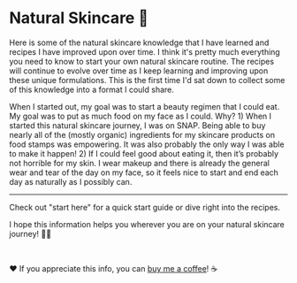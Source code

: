 # Natural Skincare 🌱
Here is some of the natural skincare knowledge that I have learned and recipes I have improved upon over time. I think it's pretty much everything you need to know to start your own natural skincare routine. The recipes will continue to evolve over time as I keep learning and improving upon these unique formulations. This is the first time I'd sat down to collect some of this knowledge into a format I could share.

When I started out, my goal was to start a beauty regimen that I could eat. My goal was to put as much food on my face as I could. Why? 1) When I started this natural skincare journey, I was on SNAP. Being able to buy nearly all of the (mostly organic) ingredients for my skincare products on food stamps was empowering. It was also probably the only way I was able to make it happen! 2) If I could feel good about eating it, then it’s probably not horrible for my skin. I wear makeup and there is already the general wear and tear of the day on my face, so it feels nice to start and end each day as naturally as I possibly can.

---

Check out "start here" for a quick start guide or dive right into the recipes.

I hope this information helps you wherever you are on your natural skincare journey! 🌱✨

&nbsp;

❤️ If you appreciate this info, you can [buy me a coffee](https://www.buymeacoffee.com/alexiasa)! ☕️
